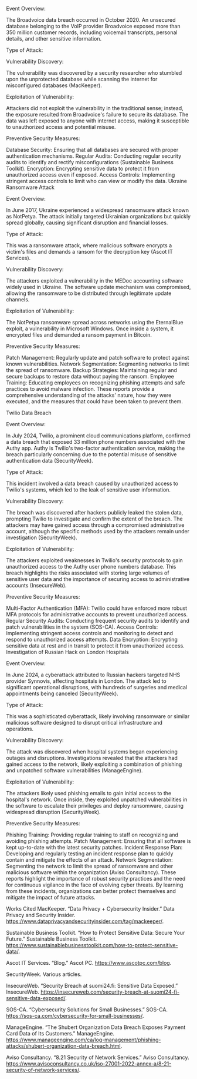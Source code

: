 
Event Overview:

The Broadvoice data breach occurred in October 2020. An unsecured database belonging to the VoIP provider Broadvoice exposed more than 350 million customer records, including voicemail transcripts, personal details, and other sensitive information.

Type of Attack:

Vulnerability Discovery:

The vulnerability was discovered by a security researcher who stumbled upon the unprotected database while scanning the internet for misconfigured databases (MacKeeper).

Exploitation of Vulnerability:

Attackers did not exploit the vulnerability in the traditional sense; instead, the exposure resulted from Broadvoice's failure to secure its database. The data was left exposed to anyone with internet access, making it susceptible to unauthorized access and potential misuse.

Preventive Security Measures:

Database Security: Ensuring that all databases are secured with proper authentication mechanisms.
Regular Audits: Conducting regular security audits to identify and rectify misconfigurations (Sustainable Business Toolkit).
Encryption: Encrypting sensitive data to protect it from unauthorized access even if exposed.
Access Controls: Implementing stringent access controls to limit who can view or modify the data.
Ukraine Ransomware Attack

Event Overview:

In June 2017, Ukraine experienced a widespread ransomware attack known as NotPetya. The attack initially targeted Ukrainian organizations but quickly spread globally, causing significant disruption and financial losses.

Type of Attack:

This was a ransomware attack, where malicious software encrypts a victim's files and demands a ransom for the decryption key (Ascot IT Services).

Vulnerability Discovery:

The attackers exploited a vulnerability in the MEDoc accounting software widely used in Ukraine. The software update mechanism was compromised, allowing the ransomware to be distributed through legitimate update channels.

Exploitation of Vulnerability:

The NotPetya ransomware spread across networks using the EternalBlue exploit, a vulnerability in Microsoft Windows. Once inside a system, it encrypted files and demanded a ransom payment in Bitcoin.

Preventive Security Measures:

Patch Management: Regularly update and patch software to protect against known vulnerabilities.
Network Segmentation: Segmenting networks to limit the spread of ransomware.
Backup Strategies: Maintaining regular and secure backups to restore data without paying the ransom.
Employee Training: Educating employees on recognizing phishing attempts and safe practices to avoid malware infection.
These reports provide a comprehensive understanding of the attacks' nature, how they were executed, and the measures that could have been taken to prevent them.

Twilio Data Breach

Event Overview:

In July 2024, Twilio, a prominent cloud communications platform, confirmed a data breach that exposed 33 million phone numbers associated with the Authy app. Authy is Twilio's two-factor authentication service, making the breach particularly concerning due to the potential misuse of sensitive authentication data (SecurityWeek).

Type of Attack:

This incident involved a data breach caused by unauthorized access to Twilio's systems, which led to the leak of sensitive user information.

Vulnerability Discovery:

The breach was discovered after hackers publicly leaked the stolen data, prompting Twilio to investigate and confirm the extent of the breach. The attackers may have gained access through a compromised administrative account, although the specific methods used by the attackers remain under investigation (SecurityWeek).

Exploitation of Vulnerability:

The attackers exploited weaknesses in Twilio's security protocols to gain unauthorized access to the Authy user phone numbers database. This breach highlights the risks associated with storing large volumes of sensitive user data and the importance of securing access to administrative accounts (InsecureWeb).

Preventive Security Measures:

Multi-Factor Authentication (MFA): Twilio could have enforced more robust MFA protocols for administrative accounts to prevent unauthorized access.
Regular Security Audits: Conducting frequent security audits to identify and patch vulnerabilities in the system (SOS-CA).
Access Controls: Implementing stringent access controls and monitoring to detect and respond to unauthorized access attempts.
Data Encryption: Encrypting sensitive data at rest and in transit to protect it from unauthorized access.
Investigation of Russian Hack on London Hospitals

Event Overview:

In June 2024, a cyberattack attributed to Russian hackers targeted NHS provider Synnovis, affecting hospitals in London. The attack led to significant operational disruptions, with hundreds of surgeries and medical appointments being canceled (SecurityWeek).

Type of Attack:

This was a sophisticated cyberattack, likely involving ransomware or similar malicious software designed to disrupt critical infrastructure and operations.

Vulnerability Discovery:

The attack was discovered when hospital systems began experiencing outages and disruptions. Investigations revealed that the attackers had gained access to the network, likely exploiting a combination of phishing and unpatched software vulnerabilities (ManageEngine).

Exploitation of Vulnerability:

The attackers likely used phishing emails to gain initial access to the hospital's network. Once inside, they exploited unpatched vulnerabilities in the software to escalate their privileges and deploy ransomware, causing widespread disruption (SecurityWeek).

Preventive Security Measures:

Phishing Training: Providing regular training to staff on recognizing and avoiding phishing attempts.
Patch Management: Ensuring that all software is kept up-to-date with the latest security patches.
Incident Response Plan: Developing and regularly testing an incident response plan to quickly contain and mitigate the effects of an attack.
Network Segmentation: Segmenting the network to limit the spread of ransomware and other malicious software within the organization (Aviso Consultancy).
These reports highlight the importance of robust security practices and the need for continuous vigilance in the face of evolving cyber threats. By learning from these incidents, organizations can better protect themselves and mitigate the impact of future attacks.

Works Cited
MacKeeper. “Data Privacy + Cybersecurity Insider.” Data Privacy and Security Insider. https://www.dataprivacyandsecurityinsider.com/tag/mackeeper/.

Sustainable Business Toolkit. “How to Protect Sensitive Data: Secure Your Future.” Sustainable Business Toolkit. https://www.sustainablebusinesstoolkit.com/how-to-protect-sensitive-data/.

Ascot IT Services. “Blog.” Ascot PC. https://www.ascotpc.com/blog.

SecurityWeek. Various articles.

InsecureWeb. “Security Breach at suomi24.fi: Sensitive Data Exposed.” InsecureWeb. https://insecureweb.com/security-breach-at-suomi24-fi-sensitive-data-exposed/.

SOS-CA. “Cybersecurity Solutions for Small Businesses.” SOS-CA. https://sos-ca.com/cybersecurity-for-small-businesses/.

ManageEngine. “The Shubert Organization Data Breach Exposes Payment Card Data of Its Customers.” ManageEngine. https://www.manageengine.com/ca/log-management/phishing-attacks/shubert-organization-data-breach.html.

Aviso Consultancy. “8.21 Security of Network Services.” Aviso Consultancy. https://www.avisoconsultancy.co.uk/iso-27001-2022-annex-a/8-21-security-of-network-services/.

